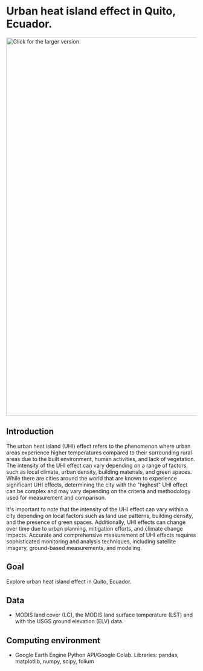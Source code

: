 # Urban heat island effect in Quito, Ecuador.

<a href="https://drive.google.com/uc?export=view&id=1XXonj8zx3_8om3w2W9rZ2-ZqyHMwMjAz"><img src="https://drive.google.com/uc?export=view&id=1XXonj8zx3_8om3w2W9rZ2-ZqyHMwMjAz" style="width: 1000px; max-width: 100%; height: auto" align="center" title="Click for the larger version." /></a>

## Introduction

The urban heat island (UHI) effect refers to the phenomenon where urban areas experience higher temperatures compared to their surrounding rural areas due to the built environment, human activities, and lack of vegetation. The intensity of the UHI effect can vary depending on a range of factors, such as local climate, urban density, building materials, and green spaces. While there are cities around the world that are known to experience significant UHI effects, determining the city with the "highest" UHI effect can be complex and may vary depending on the criteria and methodology used for measurement and comparison.

It's important to note that the intensity of the UHI effect can vary within a city depending on local factors such as land use patterns, building density, and the presence of green spaces. Additionally, UHI effects can change over time due to urban planning, mitigation efforts, and climate change impacts. Accurate and comprehensive measurement of UHI effects requires sophisticated monitoring and analysis techniques, including satellite imagery, ground-based measurements, and modeling.

## Goal
Explore urban heat island effect in Quito, Ecuador.

## Data

* MODIS land cover (LC), the MODIS land surface temperature (LST) and with the USGS ground elevation (ELV) data.

## Computing environment

* Google Earth Engine Python API/Google Colab. Libraries: pandas, matplotlib, numpy, scipy, folium   
